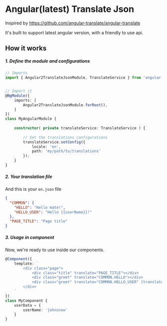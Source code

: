 # Angular(latest) Translate Json
Inspired by https://github.com/angular-translate/angular-translate

It's built to support latest angular version, with a friendly to use api.

## How it works

##### 1. Define the module and configurations
```typescript
// Imports
import { Angular2TranslateJsonModule, TranslateService } from 'angular-translate-json';


// Import it
@NgModule({
    imports: [
        Angular2TranslateJsonModule.forRoot(),
    ]
})
class MyAngularModule {
    
    constructor( private translateService: TranslateService ) {
        
        // Set the translations configurations
        translateService.setConfig({
            locale: 'en',
            path: 'my/path/to/translations'
        });
    }
}
```
##### 2. Your translation file
And this is your `en.json` file
```json
{
  "COMMON": {
    "HELLO": "Hello mate!",
    "HELLO_USER": "Hello {{userName}}!"
  },
  "PAGE_TITLE": "Page title"
}
```

##### 3. Usage in component
Now, we're ready to use inside our components.
```typescript
@Component({
    template: `
        <div class="page">
            <div class="title" translate="PAGE_TITLE"></div>
            <div class="greet" translate="COMMON.HELLO"></div>
            <div class="greet" translate="COMMON.HELLO_USER" [translateValues]="userData"></div>
        </div>
    `
})
class MyComponent {
    userData = {
        userName: 'johnsnow'        
    }
}
```